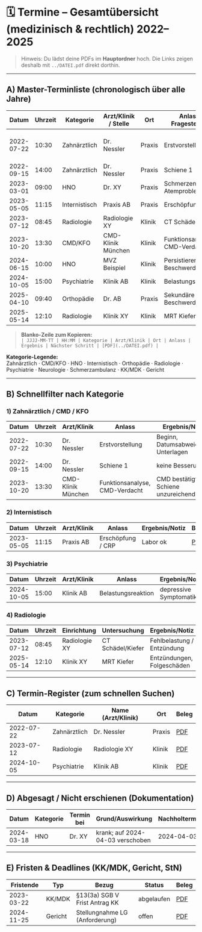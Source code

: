 # 🗓️ Termine – Gesamtübersicht (medizinisch & rechtlich) 2022–2025

> Hinweis: Du lädst deine PDFs im **Hauptordner** hoch. Die Links zeigen deshalb mit `../DATEI.pdf` direkt dorthin.

---

## A) Master-Terminliste (chronologisch über alle Jahre)

| Datum       | Uhrzeit | Kategorie        | Arzt/Klinik / Stelle        | Ort         | Anlass / Fragestellung                | Ergebnis / Befund / Notiz                            | Nächster Schritt | Beleg |
|-------------|---------|------------------|-----------------------------|-------------|---------------------------------------|------------------------------------------------------|------------------|-------|
| 2022-07-22  | 10:30   | Zahnärztlich     | Dr. Nessler                 | Praxis      | Erstvorstellung                       | Behandlung begonnen; Datumsabweichung in Unterlagen  | Abgleich Unterlagen | [PDF](../2022-07-22_praxis-nessler_erstvorstellung.pdf) |
| 2022-09-15  | 14:00   | Zahnärztlich     | Dr. Nessler                 | Praxis      | Schiene 1                             | keine Besserung                                      | Alternative klären | [PDF](../2022-09-15_praxis-nessler_rechnung-002.pdf) |
| 2023-03-01  | 09:00   | HNO              | Dr. XY                      | Praxis      | Schmerzen, Atemprobleme               | Untersuchung veranlasst                              | Befund abwarten    | [PDF](../2023-03-01_hno-ueberweisung.pdf) |
| 2023-05-05  | 11:15   | Internistisch    | Praxis AB                   | Praxis      | Erschöpfung / CRP                     | Labor ok / unklar                                    | Kontrolle         | [PDF](../2023-05-05_internist-labor.pdf) |
| 2023-07-12  | 08:45   | Radiologie       | Radiologie XY               | Klinik      | CT Schädel/Kiefer                     | Fehlbelastung / Entzündungszeichen                   | Überweisung KFO   | [PDF](../2023-07-12_radiologie_ct.pdf) |
| 2023-10-20  | 13:30   | CMD/KFO          | CMD-Klinik München          | Klinik      | Funktionsanalyse, CMD-Verdacht        | CMD bestätigt; Schiene unzureichend                  | Therapieplan       | [PDF](../2023-10-20_cmd-klinik_bericht.pdf) |
| 2024-06-15  | 10:00   | HNO              | MVZ Beispiel                | Klinik      | Persistierende Beschwerden            | anhaltende Schmerzen                                 | Überweisung Ortho | [PDF](../2024-06-15_hno-befund.pdf) |
| 2024-10-05  | 15:00   | Psychiatrie      | Klinik AB                   | Klinik      | Belastungsreaktion                    | depressive Symptomatik                               | Psychotherapie     | [PDF](../2024-10-05_psychiatrie-bericht.pdf) |
| 2025-04-10  | 09:40   | Orthopädie       | Dr. AB                      | Praxis      | Sekundäre Beschwerden                 | muskuläre Dysbalance                                 | Physio, KFO-Abgleich | [PDF](../2025-04-10_ortho-folge-befund.pdf) |
| 2025-05-14  | 12:10   | Radiologie       | Klinik XY                   | Klinik      | MRT Kiefer                            | Entzündungen, Folgeschäden                           | Therapie anpassen | [PDF](../2025-05-14_radiologie-mrt-kiefer.pdf) |

> **Blanko-Zeile zum Kopieren:**  
> `| JJJJ-MM-TT | HH:MM | Kategorie | Arzt/Klinik | Ort | Anlass | Ergebnis | Nächster Schritt | [PDF](../DATEI.pdf) |`

**Kategorie-Legende:**  
Zahnärztlich · CMD/KFO · HNO · Internistisch · Orthopädie · Radiologie · Psychiatrie · Neurologie · Schmerzambulanz · KK/MDK · Gericht

---

## B) Schnellfilter nach Kategorie

### 1) Zahnärztlich / CMD / KFO
| Datum       | Uhrzeit | Arzt/Klinik        | Anlass                         | Ergebnis/Notiz                          | Beleg |
|-------------|---------|--------------------|--------------------------------|-----------------------------------------|-------|
| 2022-07-22  | 10:30   | Dr. Nessler        | Erstvorstellung                | Beginn, Datumsabweichung Unterlagen     | [PDF](../2022-07-22_praxis-nessler_erstvorstellung.pdf) |
| 2022-09-15  | 14:00   | Dr. Nessler        | Schiene 1                      | keine Besserung                         | [PDF](../2022-09-15_praxis-nessler_rechnung-002.pdf) |
| 2023-10-20  | 13:30   | CMD-Klinik München | Funktionsanalyse, CMD-Verdacht | CMD bestätigt; Schiene unzureichend     | [PDF](../2023-10-20_cmd-klinik_bericht.pdf) |

### 2) Internistisch
| Datum       | Uhrzeit | Arzt/Klinik | Anlass                | Ergebnis/Notiz | Beleg |
|-------------|---------|-------------|-----------------------|----------------|-------|
| 2023-05-05  | 11:15   | Praxis AB   | Erschöpfung / CRP     | Labor ok       | [PDF](../2023-05-05_internist-labor.pdf) |

### 3) Psychiatrie
| Datum       | Uhrzeit | Arzt/Klinik | Anlass                | Ergebnis/Notiz            | Beleg |
|-------------|---------|-------------|-----------------------|---------------------------|-------|
| 2024-10-05  | 15:00   | Klinik AB   | Belastungsreaktion    | depressive Symptomatik    | [PDF](../2024-10-05_psychiatrie-bericht.pdf) |

### 4) Radiologie
| Datum       | Uhrzeit | Einrichtung | Untersuchung | Ergebnis/Notiz            | Beleg |
|-------------|---------|-------------|--------------|---------------------------|-------|
| 2023-07-12  | 08:45   | Radiologie XY | CT Schädel/Kiefer | Fehlbelastung / Entzündung | [PDF](../2023-07-12_radiologie_ct.pdf) |
| 2025-05-14  | 12:10   | Klinik XY     | MRT Kiefer       | Entzündungen, Folgeschäden | [PDF](../2025-05-14_radiologie-mrt-kiefer.pdf) |

---

## C) Termin-Register (zum schnellen Suchen)
| Datum       | Kategorie   | Name (Arzt/Klinik) | Ort    | Beleg |
|-------------|-------------|--------------------|--------|-------|
| 2022-07-22  | Zahnärztlich| Dr. Nessler        | Praxis | [PDF](../2022-07-22_praxis-nessler_erstvorstellung.pdf) |
| 2023-07-12  | Radiologie  | Radiologie XY      | Klinik | [PDF](../2023-07-12_radiologie_ct.pdf) |
| 2024-10-05  | Psychiatrie | Klinik AB          | Klinik | [PDF](../2024-10-05_psychiatrie-bericht.pdf) |

---

## D) Abgesagt / Nicht erschienen (Dokumentation)
| Datum       | Kategorie   | Termin bei | Grund/Auswirkung                    | Nachholtermin | Beleg |
|-------------|-------------|------------|-------------------------------------|---------------|-------|
| 2024-03-18  | HNO         | Dr. XY     | krank; auf 2024-04-03 verschoben    | 2024-04-03    | [PDF](../2024-03-18_mail_absage_hno.pdf) |

---

## E) Fristen & Deadlines (KK/MDK, Gericht, StN)
| Fristende  | Typ     | Bezug                           | Status | Beleg |
|------------|---------|----------------------------------|--------|-------|
| 2023-03-22 | KK/MDK  | §13(3a) SGB V Frist Antrag KK   | abgelaufen | [PDF](../2023-03-22_erinnerung_kk.pdf) |
| 2024-11-25 | Gericht | Stellungnahme LG (Anforderung)  | offen  | [PDF](../10003968086_1_Anforderung%20StN.pdf) |
